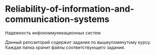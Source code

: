 # Reliability-of-information-and-communication-systems
Надежность инфокоммуникационных систем
>
Данный репозиторий содержит задания по вышеупомянутому курсу. Каждая папка хранит файлы соответствующего задания.
